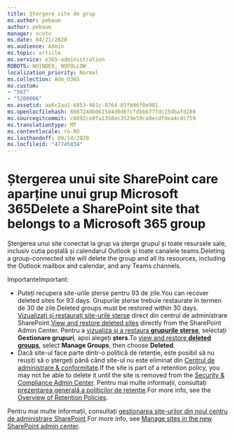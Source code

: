 ```yaml
---
title: Ștergere site de grup
ms.author: pebaum
author: pebaum
manager: scotv
ms.date: 04/21/2020
ms.audience: Admin
ms.topic: article
ms.service: o365-administration
ROBOTS: NOINDEX, NOFOLLOW
localization_priority: Normal
ms.collection: Adm_O365
ms.custom:
- "567"
- "5200006"
ms.assetid: aa6c2aa1-6853-461c-8764-01fb96f8e981
ms.openlocfilehash: 6087240b0615d4d0d6fcfdbbb77fdc15dbafd289
ms.sourcegitcommit: c6692ce0fa1358ec3529e59ca0ecdfdea4cdc759
ms.translationtype: MT
ms.contentlocale: ro-RO
ms.lasthandoff: 09/14/2020
ms.locfileid: "47745834"
---
```

# <a name="delete-a-sharepoint-site-that-belongs-to-a-microsoft-365-group"></a><span data-ttu-id="bcedf-102">Ștergerea unui site SharePoint care aparține unui grup Microsoft 365</span><span class="sxs-lookup"><span data-stu-id="bcedf-102">Delete a SharePoint site that belongs to a Microsoft 365 group</span></span>

<span data-ttu-id="bcedf-103">Ștergerea unui site conectat la grup va șterge grupul și toate resursele sale, inclusiv cutia poștală și calendarul Outlook și toate canalele teams.</span><span class="sxs-lookup"><span data-stu-id="bcedf-103">Deleting a group-connected site will delete the group and all its resources, including the Outlook mailbox and calendar, and any Teams channels.</span></span>
  
<span data-ttu-id="bcedf-104">Importante</span><span class="sxs-lookup"><span data-stu-id="bcedf-104">Important:</span></span>

- <span data-ttu-id="bcedf-105">Puteți recupera site-urile șterse pentru 93 de zile.</span><span class="sxs-lookup"><span data-stu-id="bcedf-105">You can recover deleted sites for 93 days.</span></span> <span data-ttu-id="bcedf-106">Grupurile șterse trebuie restaurate în termen de 30 de zile.</span><span class="sxs-lookup"><span data-stu-id="bcedf-106">Deleted groups must be restored within 30 days.</span></span> <span data-ttu-id="bcedf-107">[Vizualizați și restaurați site-urile șterse](https://admin.microsoft.com/sharepoint?page=recyclebin&modern=true) direct din centrul de administrare SharePoint.</span><span class="sxs-lookup"><span data-stu-id="bcedf-107">[View and restore deleted sites](https://admin.microsoft.com/sharepoint?page=recyclebin&modern=true) directly from the SharePoint Admin Center.</span></span> <span data-ttu-id="bcedf-108">Pentru a [vizualiza și a restaura **grupurile șterse**](https://outlook.office.com/people/group/deleted), selectați **Gestionare grupuri**, apoi alegeți **șters**.</span><span class="sxs-lookup"><span data-stu-id="bcedf-108">To [view and restore **deleted groups**](https://outlook.office.com/people/group/deleted), select **Manage Groups**, then choose **Deleted**.</span></span>
- <span data-ttu-id="bcedf-109">Dacă site-ul face parte dintr-o politică de retenție, este posibil să nu reușiți să o ștergeți până când site-ul nu este eliminat din [Centrul de administrare & conformitate](https://protection.office.com/?rfr=AdminCenter#/retention).</span><span class="sxs-lookup"><span data-stu-id="bcedf-109">If the site is part of a retention policy, you may not be able to delete it until the site is removed from the [Security & Compliance Admin Center](https://protection.office.com/?rfr=AdminCenter#/retention).</span></span> <span data-ttu-id="bcedf-110">Pentru mai multe informații, consultați [prezentarea generală a politicilor de retenție](https://docs.microsoft.com/microsoft-365/compliance/retention-policies).</span><span class="sxs-lookup"><span data-stu-id="bcedf-110">For more info, see the [Overview of Retention Policies](https://docs.microsoft.com/microsoft-365/compliance/retention-policies).</span></span>
  
<span data-ttu-id="bcedf-111">Pentru mai multe informații, consultați [gestionarea site-urilor din noul centru de administrare SharePoint](https://docs.microsoft.com/sharepoint/manage-sites-in-new-admin-center).</span><span class="sxs-lookup"><span data-stu-id="bcedf-111">For more info, see [Manage sites in the new SharePoint admin center](https://docs.microsoft.com/sharepoint/manage-sites-in-new-admin-center).</span></span>

